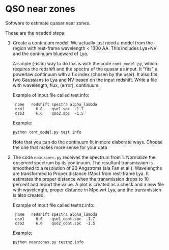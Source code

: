 # QSO near zones

Software to estimate quasar near zones.


These are the needed steps:

1. Create a continuum model. We actually just need a model from the region with rest-frame wavelength < 1300 AA. This includes Lya+NV and the continuum blueward of Lya.

    A simple (-istic) way to do this is with the code `cont_model.py`, which requires the redshift and the spectra of the quasar as input. It "fits" a powerlaw continuum with a fix index (chosen by the user). It also fits two Gaussians to Lya and NV based on the input redshift.
    Write a file with wavelength, flux, (error), continuum.

    Example of input file called test.info:

        name   redshift spectra alpha_lambda
        qso1     6.6    qso1.spc  -1.7
        qso2     6.0    qso2.spc  -1.5

    Example:
    ```python
    python cont_model.py test.info
    ```

    Note that you can do the continuum fit in more elaborate ways. Choose the one that makes more sense for your data



2. The code `nearzones.py` receives the spectrum from 1. Normalize the observed spectrum by its continuum. The resultant transmission is smoothed to a resolution of 20 Angstroms (ala Fan et al.). Wavelengths are transformed to Proper distance (Mpc) from rest-frame Lya. It estimates the proper distance when the transmission drops to 10 percent and report the value. A plot is created as a check and a new file with wavelength, proper distance in Mpc wrt Lya, and the transmission is also created.


    Example of input file called testnz.info:

        name   redshift spectra alpha_lambda
        qso1     6.6    qso1_cont.spc  -1.7
        qso2     6.0    qso2_cont.spc  -1.5

    Example:
    ```python
    python nearzones.py testnz.info
    ```
